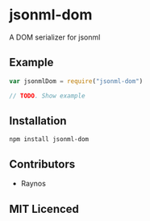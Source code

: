 # jsonml-dom

<!--
    [![build status][1]][2]
    [![NPM version][3]][4]
    [![Coverage Status][5]][6]
    [![gemnasium Dependency Status][7]][8]
    [![Davis Dependency status][9]][10]
-->

<!-- [![browser support][11]][12] -->

A DOM serializer for jsonml

## Example

```js
var jsonmlDom = require("jsonml-dom")

// TODO. Show example
```

## Installation

`npm install jsonml-dom`

## Contributors

 - Raynos

## MIT Licenced

  [1]: https://secure.travis-ci.org/Raynos/jsonml-dom.png
  [2]: https://travis-ci.org/Raynos/jsonml-dom
  [3]: https://badge.fury.io/js/jsonml-dom.png
  [4]: https://badge.fury.io/js/jsonml-dom
  [5]: https://coveralls.io/repos/Raynos/jsonml-dom/badge.png
  [6]: https://coveralls.io/r/Raynos/jsonml-dom
  [7]: https://gemnasium.com/Raynos/jsonml-dom.png
  [8]: https://gemnasium.com/Raynos/jsonml-dom
  [9]: https://david-dm.org/Raynos/jsonml-dom.png
  [10]: https://david-dm.org/Raynos/jsonml-dom
  [11]: https://ci.testling.com/Raynos/jsonml-dom.png
  [12]: https://ci.testling.com/Raynos/jsonml-dom
